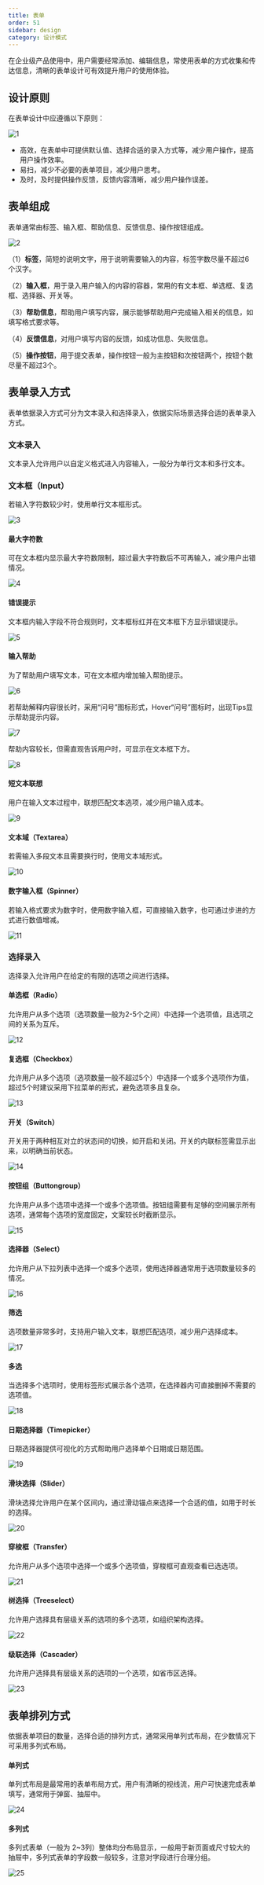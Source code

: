 ```yaml
---
title: 表单
order: 51
sidebar: design
category: 设计模式
---
```




在企业级产品使⽤中，⽤户需要经常添加、编辑信息，常使⽤表单的⽅式收集和传达信息，清晰的表单设计可有效提升⽤户的使⽤体验。



## 设计原则

在表单设计中应遵循以下原则：

![1](/imgs/design/pattern/1-1.png)

- ⾼效，在表单中可提供默认值、选择合适的录⼊⽅式等，减少⽤户操作，提⾼⽤户操作效率。
- 易扫，减少不必要的表单项⽬，减少⽤户思考。
- 及时，及时提供操作反馈，反馈内容清晰，减少⽤户操作误差。



## 表单组成

表单通常由标签、输⼊框、帮助信息、反馈信息、操作按钮组成。

![2](/imgs/design/pattern/1-2.png)

（1）**标签**，简短的说明⽂字，⽤于说明需要输⼊的内容，标签字数尽量不超过6个汉字。

（2）**输⼊框**，⽤于录⼊⽤户输⼊的内容的容器，常⽤的有⽂本框、单选框、复选框、选择器、开关等。

（3）**帮助信息**，帮助⽤户填写内容，展示能够帮助⽤户完成输⼊相关的信息，如填写格式要求等。

（4）**反馈信息**，对⽤户填写内容的反馈，如成功信息、失败信息。

（5）**操作按钮**，⽤于提交表单，操作按钮⼀般为主按钮和次按钮两个，按钮个数尽量不超过3个。



## 表单录⼊⽅式

表单依据录⼊⽅式可分为⽂本录⼊和选择录⼊，依据实际场景选择合适的表单录⼊⽅式。

### ⽂本录⼊

⽂本录⼊允许⽤户以⾃定义格式进⼊内容输⼊，⼀般分为单⾏⽂本和多⾏⽂本。

### ⽂本框（Input）

若输⼊字符数较少时，使⽤单⾏⽂本框形式。

![3](/imgs/design/pattern/1-3.png)

#### 最⼤字符数

可在⽂本框内显示最⼤字符数限制，超过最⼤字符数后不可再输⼊，减少⽤户出错情况。

![4](/imgs/design/pattern/1-4.png)

#### 错误提示

⽂本框内输⼊字段不符合规则时，⽂本框标红并在⽂本框下⽅显示错误提示。

![5](/imgs/design/pattern/1-5.png)

#### 输⼊帮助

为了帮助⽤户填写⽂本，可在⽂本框内增加输⼊帮助提示。

![6](/imgs/design/pattern/1-6.png)

若帮助解释内容很⻓时，采⽤“问号”图标形式，Hover“问号”图标时，出现Tips显示帮助提示内容。

![7](/imgs/design/pattern/1-7.png)

帮助内容较⻓，但需直观告诉⽤户时，可显示在⽂本框下⽅。

![8](/imgs/design/pattern/1-8.png)

#### 短⽂本联想

⽤户在输⼊⽂本过程中，联想匹配⽂本选项，减少⽤户输⼊成本。

![9](/imgs/design/pattern/1-9.png)

#### ⽂本域（Textarea）

若需输⼊多段⽂本且需要换⾏时，使⽤⽂本域形式。

![10](/imgs/design/pattern/1-10.png)

#### 数字输⼊框（Spinner）

若输⼊格式要求为数字时，使⽤数字输⼊框，可直接输⼊数字，也可通过步进的⽅式进⾏数值增减。

![11](/imgs/design/pattern/1-11.png)

### 选择录⼊

选择录⼊允许⽤户在给定的有限的选项之间进⾏选择。

#### 单选框（Radio）

允许⽤户从多个选项（选项数量⼀般为2-5个之间）中选择⼀个选项值，且选项之间的关系为互斥。

![12](/imgs/design/pattern/1-12.png)

#### 复选框（Checkbox）

允许⽤户从多个选项（选项数量⼀般不超过5个）中选择⼀个或多个选项作为值，超过5个时建议采⽤下拉菜单的形式，避免选项多且复杂。

![13](/imgs/design/pattern/1-13.png)

#### 开关（Switch）

开关⽤于两种相互对⽴的状态间的切换，如开启和关闭。开关的内联标签需显示出来，以明确当前状态。

![14](/imgs/design/pattern/1-14.png)

#### 按钮组（Buttongroup）

允许⽤户从多个选项中选择⼀个或多个选项值。按钮组需要有⾜够的空间展示所有选项，通常每个选项的宽度固定，⽂案较⻓时截断显示。

![15](/imgs/design/pattern/1-15.png)

#### 选择器（Select）

允许⽤户从下拉列表中选择⼀个或多个选项，使⽤选择器通常⽤于选项数量较多的情况。

![16](/imgs/design/pattern/1-16.png)

#### 筛选

选项数量⾮常多时，⽀持⽤户输⼊⽂本，联想匹配选项，减少⽤户选择成本。

![17](/imgs/design/pattern/1-17.png)

#### 多选

当选择多个选项时，使⽤标签形式展示各个选项，在选择器内可直接删掉不需要的选项值。

![18](/imgs/design/pattern/1-18.png)

#### ⽇期选择器（Timepicker）

⽇期选择器提供可视化的⽅式帮助⽤户选择单个⽇期或⽇期范围。

![19](/imgs/design/pattern/1-19.png)

#### 滑块选择（Slider）

滑块选择允许⽤户在某个区间内，通过滑动锚点来选择⼀个合适的值，如⽤于时⻓的选择。

![20](/imgs/design/pattern/1-20.png)

#### 穿梭框（Transfer）

允许⽤户从多个选项中选择⼀个或多个选项值，穿梭框可直观查看已选选项。

![21](/imgs/design/pattern/1-21.png)

#### 树选择（Treeselect）

允许⽤户选择具有层级关系的选项的多个选项，如组织架构选择。

![22](/imgs/design/pattern/1-22.png)

#### 级联选择（Cascader）

允许⽤户选择具有层级关系的选项的⼀个选项，如省市区选择。

![23](/imgs/design/pattern/1-23.png)



## 表单排列⽅式

依据表单项⽬的数量，选择合适的排列⽅式，通常采⽤单列式布局，在少数情况下可采⽤多列式布局。

#### 单列式

单列式布局是最常⽤的表单布局⽅式，⽤户有清晰的视线流，⽤户可快速完成表单填写，通常⽤于弹窗、抽屉中。

![24](/imgs/design/pattern/1-24.png)

#### 多列式

多列式表单（⼀般为 2~3列）整体均分布局显示，⼀般⽤于新⻚⾯或尺⼨较⼤的抽屉中，多列式表单的字段数⼀般较多，注意对字段进⾏合理分组。

![25](/imgs/design/pattern/1-25.png)

